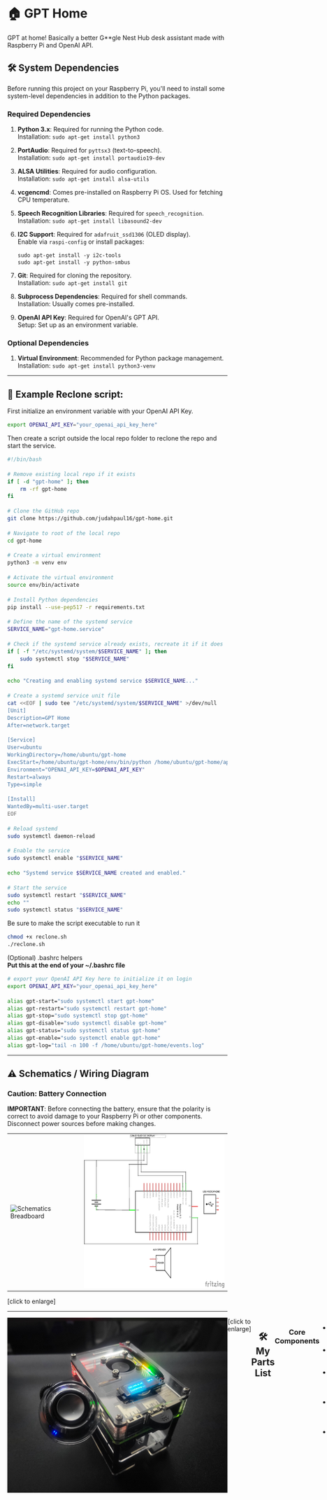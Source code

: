 # 🏠 GPT Home
GPT at home! Basically a better G**gle Nest Hub desk assistant made with Raspberry Pi and OpenAI API.

## 🛠 System Dependencies

Before running this project on your Raspberry Pi, you'll need to install some system-level dependencies in addition to the Python packages.

### Required Dependencies

1. **Python 3.x**: Required for running the Python code.  
   Installation: `sudo apt-get install python3`
   
2. **PortAudio**: Required for `pyttsx3` (text-to-speech).  
   Installation: `sudo apt-get install portaudio19-dev`
  
3. **ALSA Utilities**: Required for audio configuration.  
   Installation: `sudo apt-get install alsa-utils`

4. **vcgencmd**: Comes pre-installed on Raspberry Pi OS. Used for fetching CPU temperature.

5. **Speech Recognition Libraries**: Required for `speech_recognition`.  
   Installation: `sudo apt-get install libasound2-dev`

6. **I2C Support**: Required for `adafruit_ssd1306` (OLED display).  
   Enable via `raspi-config` or install packages:  
   ```
   sudo apt-get install -y i2c-tools
   sudo apt-get install -y python-smbus
   ```
   
7. **Git**: Required for cloning the repository.  
   Installation: `sudo apt-get install git`

8. **Subprocess Dependencies**: Required for shell commands.  
   Installation: Usually comes pre-installed.

9. **OpenAI API Key**: Required for OpenAI's GPT API.  
   Setup: Set up as an environment variable.

### Optional Dependencies

1. **Virtual Environment**: Recommended for Python package management.  
   Installation: `sudo apt-get install python3-venv`

---

## 📜 Example Reclone script:
First initialize an environment variable with your OpenAI API Key.
```bash
export OPENAI_API_KEY="your_openai_api_key_here"
```
Then create a script outside the local repo folder to reclone the repo and start the service.
```bash
#!/bin/bash

# Remove existing local repo if it exists
if [ -d "gpt-home" ]; then
    rm -rf gpt-home
fi

# Clone the GitHub repo
git clone https://github.com/judahpaul16/gpt-home.git

# Navigate to root of the local repo
cd gpt-home

# Create a virtual environment
python3 -m venv env

# Activate the virtual environment
source env/bin/activate

# Install Python dependencies
pip install --use-pep517 -r requirements.txt

# Define the name of the systemd service
SERVICE_NAME="gpt-home.service"

# Check if the systemd service already exists, recreate it if it does
if [ -f "/etc/systemd/system/$SERVICE_NAME" ]; then
    sudo systemctl stop "$SERVICE_NAME"
fi

echo "Creating and enabling systemd service $SERVICE_NAME..."

# Create a systemd service unit file
cat <<EOF | sudo tee "/etc/systemd/system/$SERVICE_NAME" >/dev/null
[Unit]
Description=GPT Home
After=network.target

[Service]
User=ubuntu
WorkingDirectory=/home/ubuntu/gpt-home
ExecStart=/home/ubuntu/gpt-home/env/bin/python /home/ubuntu/gpt-home/app.py
Environment="OPENAI_API_KEY=$OPENAI_API_KEY"
Restart=always
Type=simple

[Install]
WantedBy=multi-user.target
EOF

# Reload systemd
sudo systemctl daemon-reload

# Enable the service
sudo systemctl enable "$SERVICE_NAME"

echo "Systemd service $SERVICE_NAME created and enabled."

# Start the service
sudo systemctl restart "$SERVICE_NAME"
echo ""
sudo systemctl status "$SERVICE_NAME"
```
Be sure to make the script executable to run it
```bash
chmod +x reclone.sh
./reclone.sh
```
(Optional) .bashrc helpers<br>
**Put this at the end of your ~/.bashrc file**
```bash
# export your OpenAI API Key here to initialize it on login
export OPENAI_API_KEY="your_openai_api_key_here"

alias gpt-start="sudo systemctl start gpt-home"
alias gpt-restart="sudo systemctl restart gpt-home"
alias gpt-stop="sudo systemctl stop gpt-home"
alias gpt-disable="sudo systemctl disable gpt-home"
alias gpt-status="sudo systemctl status gpt-home"
alias gpt-enable="sudo systemctl enable gpt-home"
alias gpt-log="tail -n 100 -f /home/ubuntu/gpt-home/events.log"
```

---

## ⚠️ Schematics / Wiring Diagram
### Caution: Battery Connection
**IMPORTANT**: Before connecting the battery, ensure that the polarity is correct to avoid damage to your Raspberry Pi or other components. Disconnect power sources before making changes.

<table style="border-collapse: collapse; border: 0;">
  <tr>
    <td style="border: none;"><img src="schematic_bb.png" alt="Schematics Breadboard" height="350px" /></td>
    <td style="border: none;"><img src="schematic_schem.png" alt="Schematics Schematic" height="350px" /></td>
  </tr>
</table>
<span style="font-size: 1em; display:block;">[click to enlarge]</span>

---

<div style="display: flex; justify-content: space-around; text-align: center;">
  <img src="my_build.jpg" alt="My Build" height="400px" /><br><br>
<span style="font-size: 1em; display:block;">[click to enlarge]</span>

---

## 🛠 My Parts List

### Core Components
- **Raspberry Pi 4B**: [Link](https://a.co/d/aH6YCXY) - $50-$70
- **Mini Speaker**: [Link](https://a.co/d/9bN8LZ2) - $18
- **128x32 OLED Display**: [Link](https://a.co/d/4Scrfjq) - $13-$14
- **128 GB MicroSD card**: [Link](https://a.co/d/0SxSg7O) - $13
- **USB 2.0 Mini Microphone**: [Link](https://a.co/d/eIrQUXC) - $8

---

### 🌟 Optional Components
- **Standoff Spacer Column M3x40mm**: [Link](https://a.co/d/ees6oEA) - $14
- **M1.4 M1.7 M2 M2.5 M3 Screw Kit**: [Link](https://a.co/d/4XJwiBY) - $15
- **Raspberry Pi UPS Power Supply with Battery**: [Link](https://a.co/d/1rMMCPR) - $30
- **Cool Case for Raspberry Pi 4B**: [Link](https://a.co/d/idSKJIG) - $16

---

## 💲 Total Price Range
- **Core Components**: $102-$123
- **Optional Components**: $75
- **Total (Without Optional)**: $102-$123
- **Total (With Optional)**: $177-$198

---

## 📚 Useful Documentation
- [Raspberry Pi Docs](https://www.raspberrypi.com/documentation)
- [GPIO Pinout](https://www.raspberrypi.com/documentation/computers/images/GPIO-Pinout-Diagram-2.png)
- [OpenAI API Docs](https://beta.openai.com/docs/introduction)
- [SpeechRecognition Docs](https://pypi.org/project/SpeechRecognition/)
- [pyttsx3 Docs](https://pypi.org/project/pyttsx3/)
- [Requests Docs](https://pypi.org/project/requests/)
- [PortAudio Docs](http://www.portaudio.com/docs/v19-doxydocs/index.html)
- [Python3 Docs](https://docs.python.org/3/)
- [Fritzing Schematics](https://fritzing.org/)
